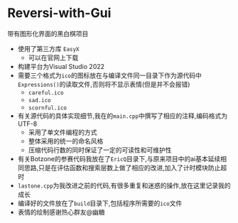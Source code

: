 # Reversi-with-Gui
带有图形化界面的黑白棋项目
- 使用了第三方库 `EasyX`
  - 可以在官网上下载
- 构建平台为Visual Studio 2022
- 需要三个格式为`ico`的图标放在与编译文件同一目录下作为源代码中`Expressions()`的读取文件,否则将不显示表情(但是并不会报错)
  - `careful.ico`
  - `sad.ico`
  - `scornful.ico`
- 有关源代码的具体实现细节,我在的`main.cpp`中撰写了相应的注释,编码格式为UTF-8
  - 采用了单文件编程的方式
  - 整体采用的统一的命名风格
  - 压缩代码行数的同时保证了一定的可读性和可维护性
- 有关Botzone的参赛代码我放在了`EricQ`目录下,与原来项目中的ai基本延续相同思路,只是在评估函数和搜索层数上做了相应的改进,加入了计时模块防止超时
- `lastone.cpp`为我改进之前的代码,有很多重复和迷惑的操作,放在这里记录我的成长
- 编译好的文件放在了`build`目录下,包括程序所需要的`ico`文件
- 表情的绘制感谢热心群友@幽糖
